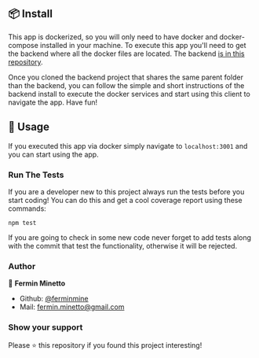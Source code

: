 ## 📦 Install

This app is dockerized, so you will only need to have docker and docker-compose installed in your machine. To execute this app you'll need to get the backend where all the docker files are located. The backend [is in this repository](https://github.com/ferminmine/agile-currency-exchange-backend).

Once you cloned the backend project that shares the same parent folder than the backend, you can follow the simple and short instructions of the backend install to execute the docker services and start using this client to navigate the app. Have fun!

## 🚀 Usage

If you executed this app via docker simply navigate to `localhost:3001` and you can start using the app.

### Run The Tests
If you are a developer new to this project always run the tests before you start coding! You can do this and get a cool coverage report using these commands:
```
npm test
```
If you are going to check in some new code never forget to add tests along with the commit that test the functionality, otherwise it will be rejected.

### Author

👤 **Fermin Minetto**
- Github: [@ferminmine](https://github.com/ferminmine)
- Mail: [fermin.minetto@gmail.com](fermin.minetto@gmail.com)

### Show your support

Please ⭐️ this repository if you found this project interesting!